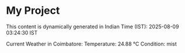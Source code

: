 # My Project

This content is dynamically generated in Indian Time (IST): 2025-08-09 03:24:30 IST


Current Weather in Coimbatore:
Temperature: 24.88 °C
Condition: mist

